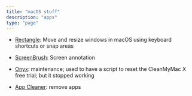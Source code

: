 ```yaml
---
title: "macOS stuff"
description: "apps"
type: "page"
---
```


- [Rectangle](https://rectangleapp.com/): Move and resize windows in macOS using keyboard shortcuts or snap areas

- [ScreenBrush](https://apps.apple.com/us/app/screenbrush/id1233965871): Screen annotation

- [Onyx](https://titanium-software.fr/en/onyx.html): maintenance; used to have a script to reset the CleanMyMac X free trial; but it stopped working

- [App Cleaner](https://freemacsoft.net/appcleaner/): remove apps